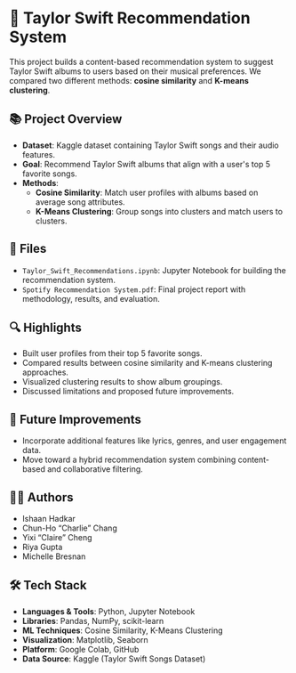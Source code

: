 # 🎵 Taylor Swift Recommendation System

This project builds a content-based recommendation system to suggest Taylor Swift albums to users based on their musical preferences. We compared two different methods: **cosine similarity** and **K-means clustering**.

## 📚 Project Overview

- **Dataset**: Kaggle dataset containing Taylor Swift songs and their audio features.
- **Goal**: Recommend Taylor Swift albums that align with a user's top 5 favorite songs.
- **Methods**:
  - **Cosine Similarity**: Match user profiles with albums based on average song attributes.
  - **K-Means Clustering**: Group songs into clusters and match users to clusters.

## 🧷 Files

- `Taylor_Swift_Recommendations.ipynb`: Jupyter Notebook for building the recommendation system.
- `Spotify Recommendation System.pdf`: Final project report with methodology, results, and evaluation.

## 🔍 Highlights

- Built user profiles from their top 5 favorite songs.
- Compared results between cosine similarity and K-means clustering approaches.
- Visualized clustering results to show album groupings.
- Discussed limitations and proposed future improvements.

## 🚀 Future Improvements

- Incorporate additional features like lyrics, genres, and user engagement data.
- Move toward a hybrid recommendation system combining content-based and collaborative filtering.

## 👩‍💻 Authors

- Ishaan Hadkar
- Chun-Ho “Charlie” Chang
- Yixi “Claire” Cheng
- Riya Gupta
- Michelle Bresnan


## 🛠️ Tech Stack

- **Languages & Tools**: Python, Jupyter Notebook
- **Libraries**: Pandas, NumPy, scikit-learn
- **ML Techniques**: Cosine Similarity, K-Means Clustering
- **Visualization**: Matplotlib, Seaborn
- **Platform**: Google Colab, GitHub
- **Data Source**: Kaggle (Taylor Swift Songs Dataset)


